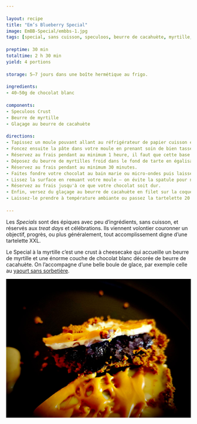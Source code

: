 ```yaml
---

layout: recipe
title: "Em’s Blueberry Special"
image: EmBB-Special/embbs-1.jpg
tags: [special, sans cuisson, speculoos, beurre de cacahuète, myrtille, chocolat blanc, sans four]

preptime: 30 min
totaltime: 2 h 30 min
yield: 4 portions

storage: 5–7 jours dans une boîte hermétique au frigo.

ingredients:
- 40–50g de chocolat blanc

components:
- Speculoos Crust
- Beurre de myrtille
- Glaçage au beurre de cacahuète

directions:
- Tapissez un moule pouvant allant au réfrigérateur de papier cuisson en minimisant au maximum les plis.
- Foncez ensuite la pâte dans votre moule en prenant soin de bien tasser la base et les bords. Les bords doivent être suffisamment hauts pour accueillir le fourrage au beurre de cacahuète et la couche de chocolat – après à vous d'adapter les proportions du fourrage et chocolat aux différentes étapes du montage si vous voyez que les bords ne le sont pas assez. 
- Réservez au frais pendant au minimum 1 heure, il faut que cette base soit suffisamment solide pour accueillir le fourrage au beurre de myrtille.
- Déposez du beurre de myrtilles froid dans le fond de tarte en égalisant bien et laissant un peu d”espace pour ajouter la coque de chocolat qui va venir refermer la tarte. Si vous pensez que votre beurre de myrtilles est trop coulant et que vous souhaitez un résultat qui se tient mieux à la dégustation, vous pouvez en mélanger 75g avec 25g de sucre glace. 
- Réservez au frais pendant au minimum 30 minutes.
- Faites fondre votre chocolat au bain marie ou micro-ondes puis laissez le un peu refroidir avant de le verser sur votre beurre de myrtille. Si le chocolat fondu est toutefois trop épais, on peut ajouter quelques gouttes d'huile.
- Lissez la surface en remuant votre moule – on évite la spatule pour ne pas trancher le chocolat. 
- Réservez au frais jusqu'à ce que votre chocolat soit dur.
- Enfin, versez du glaçage au beurre de cacahuète en filet sur la coque en chocolat blanc durcie.
- Laissez-le prendre à température ambiante ou passez la tartelette 20 minutes au réfrigérateur.

---
```


Les <i lang="en">Specials</i> sont des épiques avec peu d’ingrédients, sans cuisson, et réservés aux <i lang="en">treat days</i> et célébrations. Ils viennent volontier couronner un objectif, progrès, ou plus généralement, tout accomplissement digne d’une tartelette XXL.

Le Special à la myrtille c’est une crust à cheesecake qui accueille un beurre de myrtille et une énorme couche de chocolat blanc décorée de beurre de cacahuète. On l’accompagne d’une belle boule de glace, par exemple celle au <a href="glace-yaourt.html">yaourt sans sorbetière</a>.

![Le fourrage au beurre de myrtille](../images/EmBB-Special/embbs-2.jpg)